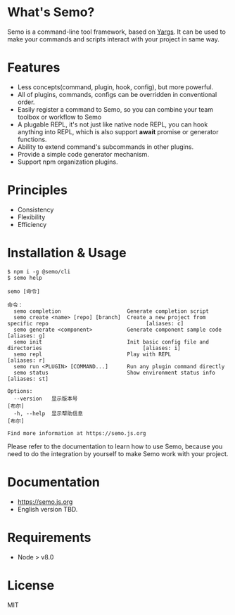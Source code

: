 # What's Semo?

Semo is a command-line tool framework, based on [Yargs](https://www.npmjs.com/package/yargs). It can be used to make your commands and scripts interact with your project in same way.

# Features

- Less concepts(command, plugin, hook, config), but more powerful.
- All of plugins, commands, configs can be overridden in conventional order.
- Easily register a command to Semo, so you can combine your team toolbox or workflow to Semo
- A plugable REPL, it's not just like native node REPL, you can hook anything into REPL, which is also support **await** promise or generator functions.
- Ability to extend command's subcommands in other plugins.
- Provide a simple code generator mechanism.
- Support npm organization plugins.

# Principles

- Consistency
- Flexibility
- Efficiency

# Installation & Usage

```
$ npm i -g @semo/cli
$ semo help

semo [命令]

命令：
  semo completion                     Generate completion script
  semo create <name> [repo] [branch]  Create a new project from specific repo                               [aliases: c]
  semo generate <component>           Generate component sample code                                        [aliases: g]
  semo init                           Init basic config file and directories                                [aliases: i]
  semo repl                           Play with REPL                                                        [aliases: r]
  semo run <PLUGIN> [COMMAND...]      Run any plugin command directly
  semo status                         Show environment status info                                         [aliases: st]

Options:
  --version   显示版本号                                                                                          [布尔]
  -h, --help  显示帮助信息                                                                                        [布尔]

Find more information at https://semo.js.org
```

Please refer to the documentation to learn how to use Semo, because you need to do the integration by yourself to make Semo work with your project.

# Documentation

- https://semo.js.org
- English version TBD.

# Requirements

- Node > v8.0

# License

MIT
